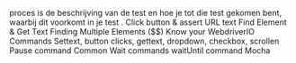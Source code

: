 proces is de beschrijving van de test en hoe je tot die test gekomen bent, waarbij  dit voorkomt in je test .
Click button & assert URL text
Find Element & Get Text
Finding Multiple Elements ($$)
Know your WebdriverIO Commands
Settext, button clicks, gettext, dropdown, checkbox, scrollen
Pause command
Common Wait commands
waitUntil command
Mocha 
